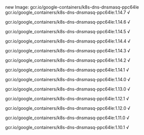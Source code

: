 new Image: gcr.io/google-containers/k8s-dns-dnsmasq-ppc64le
gcr.io/google_containers/k8s-dns-dnsmasq-ppc64le:1.14.7 √

gcr.io/google_containers/k8s-dns-dnsmasq-ppc64le:1.14.6 √

gcr.io/google_containers/k8s-dns-dnsmasq-ppc64le:1.14.5 √

gcr.io/google_containers/k8s-dns-dnsmasq-ppc64le:1.14.4 √

gcr.io/google_containers/k8s-dns-dnsmasq-ppc64le:1.14.3 √

gcr.io/google_containers/k8s-dns-dnsmasq-ppc64le:1.14.2 √

gcr.io/google_containers/k8s-dns-dnsmasq-ppc64le:1.14.1 √

gcr.io/google_containers/k8s-dns-dnsmasq-ppc64le:1.14.0 √

gcr.io/google_containers/k8s-dns-dnsmasq-ppc64le:1.13.0 √

gcr.io/google_containers/k8s-dns-dnsmasq-ppc64le:1.12.1 √

gcr.io/google_containers/k8s-dns-dnsmasq-ppc64le:1.12.0 √

gcr.io/google_containers/k8s-dns-dnsmasq-ppc64le:1.11.0 √

gcr.io/google_containers/k8s-dns-dnsmasq-ppc64le:1.10.1 √

